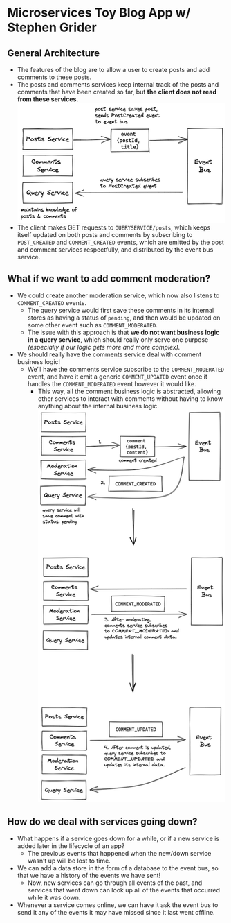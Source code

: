 # Microservices Toy Blog App w/ Stephen Grider

## General Architecture

- The features of the blog are to allow a user to create posts and add comments to these posts.
- The posts and comments services keep internal track of the posts and comments that have been created so far, but **the client does not read from these services.**
![diagram](static/toy-microservices-blog-e1.png)
- The client makes GET requests to `QUERYSERVICE/posts`, which keeps itself updated on both posts and comments by subscribing to `POST_CREATED` and `COMMENT_CREATED` events, which are emitted by the post and comment services respectfully, and distributed by the event bus service.

## What if we want to add comment moderation?

- We could create another moderation service, which now also listens to `COMMENT_CREATED` events.
  - The query service would first save these comments in its internal stores as having a status of `pending`, and then would be updated on some other event such as `COMMENT_MODERATED`.
  - The issue with this approach is that **we do not want business logic in a query service**, which should really only serve one purpose *(especially if our logic gets more and more complex).*
- We should really have the comments service deal with comment business logic!
  - We’ll have the comments service subscribe to the `COMMENT_MODERATED` event, and have it emit a generic `COMMENT_UPDATED` event once it handles the `COMMENT_MODERATED` event however it would like.
    - This way, all the comment business logic is abstracted, allowing other services to interact with comments without having to know anything about the internal business logic.
![moderation diagram](static/toy-microservices-blog-moderation.png)

## How do we deal with services going down?

- What happens if a service goes down for a while, or if a new service is added later in the lifecycle of an app?
  - The previous events that happened when the new/down service wasn’t up will be lost to time.
- We can add a data store in the form of a database to the event bus, so that we have a history of the events we have sent!
  - Now, new services can go through all events of the past, and services that went down can look up all of the events that occurred while it was down.
- Whenever a service comes online, we can have it ask the event bus to send it any of the events it may have missed since it last went offline.
